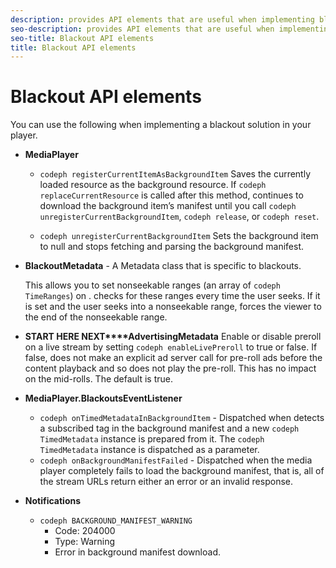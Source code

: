 ```yaml
---
description: provides API elements that are useful when implementing blackouts, including methods, metadata, and notifications.
seo-description: provides API elements that are useful when implementing blackouts, including methods, metadata, and notifications.
seo-title: Blackout API elements
title: Blackout API elements
---
```


# Blackout API elements

You can use the following when implementing a blackout solution in your player.
* **MediaPlayer**
    * `codeph registerCurrentItemAsBackgroundItem`
      Saves the currently loaded resource as the background resource. If `codeph replaceCurrentResource` is called after this method,  continues to download the background item’s manifest until you call `codeph unregisterCurrentBackgroundItem`, `codeph release`, or `codeph reset`.
      
      
    * `codeph unregisterCurrentBackgroundItem`
      Sets the background item to null and stops fetching and parsing the background manifest.
      
      
  
* **BlackoutMetadata** -
  A Metadata class that is specific to blackouts.
  
  This allows you to set nonseekable ranges (an array of `codeph TimeRanges`) on .  checks for these ranges every time the user seeks. If it is set and the user seeks into a nonseekable range,  forces the viewer to the end of the nonseekable range.
  
  
* **START HERE NEXT****AdvertisingMetadata**
  Enable or disable preroll on a live stream by setting `codeph enableLivePreroll` to true or false. If false,  does not make an explicit ad server call for pre-roll ads before the content playback and so does not play the pre-roll. This has no impact on the mid-rolls. The default is true.
  
  
* **MediaPlayer.BlackoutsEventListener**
    * `codeph onTimedMetadataInBackgroundItem` - Dispatched when detects a subscribed tag in the background manifest and a new `codeph TimedMetadata` instance is prepared from it. The `codeph TimedMetadata` instance is dispatched as a parameter.
    * `codeph onBackgroundManifestFailed` - Dispatched when the media player completely fails to load the background manifest, that is, all of the stream URLs return either an error or an invalid response.
  
* **Notifications**
    * `codeph BACKGROUND_MANIFEST_WARNING`
        * Code: 204000
        * Type: Warning
        * Error in background manifest download.
      
  

